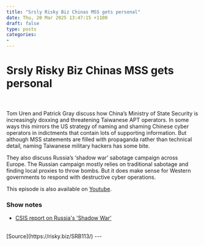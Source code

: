 ```yaml
---
title: "Srsly Risky Biz Chinas MSS gets personal"
date: Thu, 20 Mar 2025 13:47:15 +1100
draft: false
type: posts
categories: 
- 
---
```

# Srsly Risky Biz Chinas MSS gets personal

<br/>

<br/>
Tom Uren and Patrick Gray discuss how China’s Ministry of State Security is increasingly doxxing and threatening Taiwanese APT operators. In some ways this mirrors the US strategy of naming and shaming Chinese cyber operators in indictments that contain lots of supporting information. But although MSS statements are filled with propaganda rather than technical detail, naming Taiwanese military hackers has some bite.

They also discuss Russia’s ‘shadow war’ sabotage campaign across Europe. The Russian campaign mostly relies on traditional sabotage and finding local proxies to throw bombs. But it does make sense for Western governments to respond with destructive cyber operations.

This episode is also available on [Youtube](https://youtu.be/Umj3OpozCdY).

### Show notes

-   [CSIS report on Russia's 'Shadow War'](https://www.csis.org/analysis/russias-shadow-war-against-west)

<br/>
[Source](https://risky.biz/SRB113/)
---
